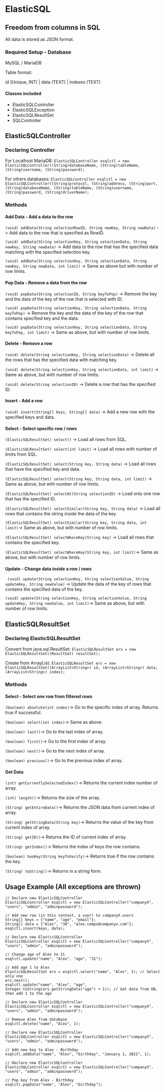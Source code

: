 # ElasticSQL

## Freedom from columns in SQL

All data is stored as JSON format.

### Required Setup - Database

MySQL / MariaDB

Table format:

id (Unique, INT)   | data (TEXT)  | indexes (TEXT)



#### Classes included

- ElasticSQLController
- ElasticSQLException
- ElasticSQLResultSet
- SQLController



## ElasticSQLController

### Declaring Controller

For Localhost MariaDB:
```ElasticSQLController esqlctl = new ElasticSQLController((String)databaseName, (String)tableName, (String)username, (String)password);```

For others databases:
```ElasticSQLController esqlctl = new ElasticSQLController((String)protocol, (String)address, (String)port, (String)databaseName, (String)tableName, (String)username, (String)password, (String)driverName);```

### Methods

#### Add Data - Add a data to the row

```(void) addData(String selectionRowID, String newKey, String newData)``` -> Add data to the row that is specified as RowID.

```(void) addData(String selectionKey, String selectionData, String newKey, String newData)``` -> Add data to the row that has the specified data matching with the specified selection key.

```(void) addData(String selectionKey, String selectionData, String newKey, String newData, int limit)``` -> Same as above but with number of row limits.

#### Pop Data - Remove a data from the row

```(void) popData(String selectionID, String keyToPop)``` -> Remove the key and the data of the key of the row that is selected with ID.

```(void) popData(String selectionKey, String selectionData, String keyToPop)``` -> Remove the key and the data of the key of the row that contains specified key and the data.

```(void) popData(String selectionKey, String selectionData, String keyToPop, int limit)``` -> Same as above, but with number of row limits.

#### Delete - Remove a row

```(void) delete(String selectionKey, String selectionData)``` -> Delete all the rows that has the specified data with matching key.

```(void) delete(String selectionKey, String selectionData, int limit)``` -> Same as above, but with number of row limits.

```(void) delete(String selectionID)``` -> Delete a row that has the specified ID.

#### Insert - Add a row

```(void) insert(String[] keys, String[] data)``` -> Add a new row with the specified keys and data.

#### Select - Select specific row / rows

```(ElasticSQLResultSet) select()``` -> Load all rows from SQL.

```(ElasticSQLResultSet) select(int limit)``` -> Load all rows with number of limits from SQL.

```(ElasticSQLResultSet) select(String key, String data)``` -> Load all rows that have the specified key and data.

```(ElasticSQLResultSet) select(String key, String data, int limit)``` -> Same as above, but with number of row limits.

```(ElasticSQLResultSet) selectAt(String selectionID)``` -> Load only one row that has the specified ID.

```(ElasticSQLResultSet) selectSimilar(String key, String data)``` -> Load all rows that contains the string inside the data of the key.

```(ElasticSQLResultSet) selectSimilar(String key, String data, int limit)```-> Same as above, but with number of row limits.

```(ElasticSQLResultSet) selectWhereKey(String key)``` -> Load all rows that contains the specified key.

```(ElasticSQLResultSet) selectWhereKey(String key, int limit)```-> Same as above, but with number of row limits.

#### Update - Change data inside a row / rows

``` (void) update(String selectionKey, String selectionValue, String updateKey, String newValue)``` -> Update the data of the key of rows that contains the specified data of the key.

```(void) update(String selectionKey, String selectionValue, String updateKey, String newValue, int limit)```-> Same as above, but with number of row limits.



## ElasticSQLResultSet

### Declaring ElasticSQLResultSet

Convert from java.sql.ResultSet:
```ElasticSQLResultSet ers = new ElasticSQLResultSet((ResultSet) resultSet);```

Create from ArrayList:
```ElasticSQLResultSet ers = new ElasticSQLResultSet((ArrayList<String>) id, (ArrayList<String>) data, (ArrayList<String>) index);```



### Methods

#### Select - Select one row from filtered rows

```(boolean) absolute(int index)```-> Go to the specific index of array. Returns true if successful.

```(boolean) select(int index)```-> Same as above.

```(boolean) last()```-> Go to the last index of array.

```(boolean) first()```-> Go to the first index of array.

```(boolean) next()```-> Go to the next index of array.

```(boolean) previous()```-> Go to the previous index of array.

#### Get Data

```(int) getCurrentlySelectedIndex()```-> Returns the current index number of array.

```(int) length()```-> Returns the size of the array.

```(String) getEntireData()```-> Returns the JSON data from current index of array.

```(String) getStringData(String key)```-> Returns the value of the key from current index of array.

```(String) getID()```-> Returns the ID of current index of array.

```(String) getIndex()```-> Returns the index of keys the row contains.

```(boolean) hasKey(String keyToVerify)```-> Returns true if the row contains the key.

```(String) toString()```-> Returns in a string form.

## Usage Example (All exceptions are thrown)

```Insert Row
// Declare new ElasticSQLController
ElasticSQLController esqlctl = new ElasticSQLController("companyX", "users", "admin", "adminpassword");

// Add new row (in this context, a user) to companyX.users
String[] keys = {"name", "age", "email"};
String[] data = {"Alex", "30", "alex.compx@companyx.com"};
esqlctl.insert(keys, data);
```

```Update
// Declare new ElasticSQLController
ElasticSQLController esqlctl = new ElasticSQLController("companyX", "users", "admin", "adminpassword");

// Change age of Alex to 31
esqlctl.update("name", "Alex", "age", "31");

// Add age 1 to Alex
ElasticSQLResultSet ers = esqlctl.select("name", "Alex", 1); // Select only one
ers.next();
esqlctl.update("name", "Alex", "age", Integer.toString(ers.getStringData("age") + 1)); // Get data from DB, then add 1 to the age
```

```Remove Row
// Declare new ElasticSQLController
ElasticSQLController esqlctl = new ElasticSQLController("companyX", "users", "admin", "adminpassword");

// Remove Alex from database
esqlctl.delete("name", "Alex", 1);
```

```Add data
// Declare new ElasticSQLController
ElasticSQLController esqlctl = new ElasticSQLController("companyX", "users", "admin", "adminpassword");

// Add new key to Alex - Birthday
esqlctl.addData("name", "Alex", "birthday", "January 1, 2021", 1);
```

```Pop data
// Declare new ElasticSQLController
ElasticSQLController esqlctl = new ElasticSQLController("companyX", "users", "admin", "adminpassword");

// Pop key from Alex - Birthday
esqlctl.popData("name", "Alex", "birthday");
```

